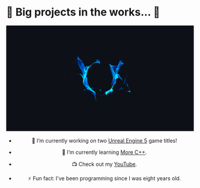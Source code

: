 <h1>👋 Big projects in the works... 🎈</h1>

<center><img src="effect.gif" alt="effect"></img>

- 🔭 I’m currently working on two [Unreal Engine 5](https://www.unrealengine.com/en-US/unreal-engine-5) game titles!

- 🌱 I’m currently learning [More C++](https://en.wikipedia.org/wiki/C++_(programming_language)).

- 📺 Check out my [YouTube](https://www.youtube.com/@maze2994).

- ⚡ Fun fact: I've been programming since I was eight years old.
